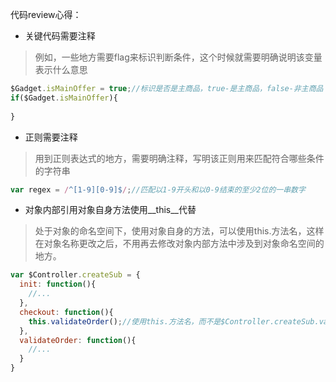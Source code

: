 代码review心得：

* 关键代码需要注释

>例如，一些地方需要flag来标识判断条件，这个时候就需要明确说明该变量表示什么意思

```javascript
$Gadget.isMainOffer = true;//标识是否是主商品，true-是主商品，false-非主商品
if($Gadget.isMainOffer){
  
}
```

* 正则需要注释

> 用到正则表达式的地方，需要明确注释，写明该正则用来匹配符合哪些条件的字符串

```javascript
var regex = /^[1-9][0-9]$/;//匹配以1-9开头和以0-9结束的至少2位的一串数字
```

* 对象内部引用对象自身方法使用__this__代替

> 处于对象的命名空间下，使用对象自身的方法，可以使用this.方法名，这样在对象名称更改之后，不用再去修改对象内部方法中涉及到对象命名空间的地方。

```javascript
var $Controller.createSub = {
  init: function(){
    //...
  },
  checkout: function(){
    this.validateOrder();//使用this.方法名，而不是$Controller.createSub.validateOrder()
  },
  validateOrder: function(){
    //...
  }
}
```



